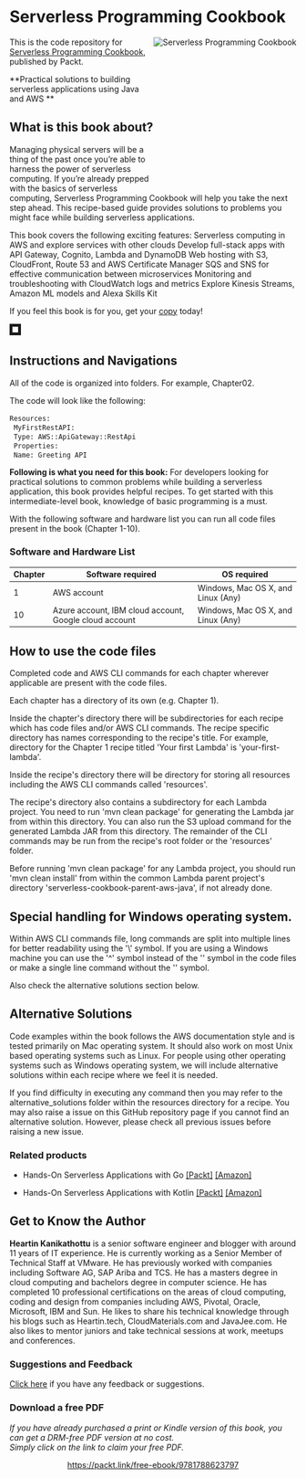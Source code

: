 # Serverless Programming Cookbook

<a href="https://www.packtpub.com/application-development/serverless-programming-cookbook?utm_source=github&utm_medium=repository&utm_campaign=9781788623797 "><img src="https://d255esdrn735hr.cloudfront.net/sites/default/files/imagecache/ppv4_main_book_cover/9781788623797-%20Copy.png" alt="Serverless Programming Cookbook" height="256px" align="right"></a>

This is the code repository for [Serverless Programming Cookbook](https://www.packtpub.com/application-development/serverless-programming-cookbook?utm_source=github&utm_medium=repository&utm_campaign=9781788623797 ), published by Packt.

**Practical solutions to building serverless applications using Java and AWS	**

## What is this book about?
<span class="sugar_field" id="description">Managing physical servers will be a thing of the past once you’re able to harness the power of serverless computing. If you’re already prepped with the basics of serverless computing, Serverless Programming Cookbook will help you take the next step ahead. This recipe-based guide provides solutions to problems you might face while building serverless applications. </span>

This book covers the following exciting features:
Serverless computing in AWS and explore services with other clouds 
Develop full-stack apps with API Gateway, Cognito, Lambda and DynamoDB 
Web hosting with S3, CloudFront, Route 53 and AWS Certificate Manager 
SQS and SNS for effective communication between microservices 
Monitoring and troubleshooting with CloudWatch logs and metrics 
Explore Kinesis Streams, Amazon ML models and Alexa Skills Kit 

If you feel this book is for you, get your [copy](https://www.amazon.com/dp/1788623797) today!

<a href="https://www.packtpub.com/?utm_source=github&utm_medium=banner&utm_campaign=GitHubBanner"><img src="https://raw.githubusercontent.com/PacktPublishing/GitHub/master/GitHub.png" 
alt="https://www.packtpub.com/" border="5" /></a>

## Instructions and Navigations
All of the code is organized into folders. For example, Chapter02.

The code will look like the following:
```
Resources:
 MyFirstRestAPI:
 Type: AWS::ApiGateway::RestApi
 Properties:
 Name: Greeting API
```

**Following is what you need for this book:**
For developers looking for practical solutions to common problems while building a serverless application, this book provides helpful recipes. To get started with this intermediate-level book, knowledge of basic programming is a must.	

With the following software and hardware list you can run all code files present in the book (Chapter 1-10).
### Software and Hardware List
| Chapter | Software required | OS required |
| -------- | ------------------------------------ | ----------------------------------- |
| 1 | AWS account | Windows, Mac OS X, and Linux (Any) |
| 10 | Azure account, IBM cloud account, Google cloud account | Windows, Mac OS X, and Linux (Any) |

## How to use the code files

Completed code and AWS CLI commands for each chapter wherever applicable are present with the code files. 

Each chapter has a directory of its own (e.g. Chapter 1). 

Inside the chapter's directory there will be subdirectories for each recipe which has code files and/or AWS CLI commands. 
The recipe specific directory has names corresponding to the recipe's title. 
For example, directory for the Chapter 1 recipe titled 'Your first Lambda' is 'your-first-lambda'.  

Inside the recipe's directory there will be directory for storing all resources including the AWS CLI commands called 'resources'. 

The recipe's directory also contains a subdirectory for each Lambda project. 
You need to run 'mvn clean package' for generating the Lambda jar from within this directory. 
You can also run the S3 upload command for the generated Lambda JAR from this directory. 
The remainder of the CLI commands may be run from the recipe's root folder or the 'resources' folder.

Before running 'mvn clean package' for any Lambda project, you should run 'mvn clean install' from within the common Lambda parent project's directory 'serverless-cookbook-parent-aws-java', if not already done.

## Special handling for Windows operating system.

Within AWS CLI commands file, long commands are split into multiple lines for better readability using the '\\' symbol. 
If you are using a Windows machine you can use the '^' symbol instead of the  '\' symbol in the code files or make a single line command without the  '\' symbol. 

Also check the alternative solutions section below.

## Alternative Solutions

Code examples within the book follows the AWS documentation style and is tested primarily on Mac operating system. 
It should also work on most Unix based operating systems such as Linux. 
For people using other operating systems such as Windows operating system, we will include alternative solutions within each recipe where we feel it is needed. 

If you find difficulty in executing any command then you may refer to the alternative_solutions folder within the resources directory for a recipe. 
You may also raise a issue on this GitHub repository page if you cannot find an alternative solution. 
However, please check all previous issues before raising a new issue.


### Related products
* Hands-On Serverless Applications with Go [[Packt]](https://www.packtpub.com/application-development/hands-serverless-applications-go?utm_source=github&utm_medium=repository&utm_campaign=9781789134612 ) [[Amazon]](https://www.amazon.com/dp/1789134617)

* Hands-On Serverless Applications with Kotlin [[Packt]](https://www.packtpub.com/application-development/hands-serverless-applications-kotlin?utm_source=github&utm_medium=repository&utm_campaign=) [[Amazon]](https://www.amazon.com/dp/1788993705)


## Get to Know the Author
**Heartin Kanikathottu**
is a senior software engineer and blogger with around 11 years of IT experience. He is currently working as a Senior Member of Technical Staff at VMware. He has previously worked with companies including Software AG, SAP Ariba and TCS. He has a masters degree in cloud computing and bachelors degree in computer science. He has completed 10 professional certifications on the areas of cloud computing, coding and design from companies including AWS, Pivotal, Oracle, Microsoft, IBM and Sun. He likes to share his technical knowledge through his blogs such as Heartin.tech, CloudMaterials.com and JavaJee.com. He also likes to mentor juniors and take technical sessions at work, meetups and conferences.


### Suggestions and Feedback
[Click here](https://docs.google.com/forms/d/e/1FAIpQLSdy7dATC6QmEL81FIUuymZ0Wy9vH1jHkvpY57OiMeKGqib_Ow/viewform) if you have any feedback or suggestions.
### Download a free PDF

 <i>If you have already purchased a print or Kindle version of this book, you can get a DRM-free PDF version at no cost.<br>Simply click on the link to claim your free PDF.</i>
<p align="center"> <a href="https://packt.link/free-ebook/9781788623797">https://packt.link/free-ebook/9781788623797 </a> </p>